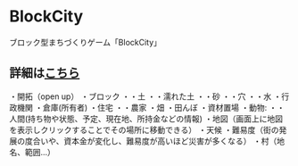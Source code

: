 # BlockCity
ブロック型まちづくりゲーム「BlockCity」

## 詳細は[こちら](https://github.com/rintech/BlockCity/wiki)

・開拓（open up）
・ブロック
・・土
・・濡れた土
・・砂
・・穴
・・水
・行政機関
・倉庫(所有者)
・住宅
・・農家
・畑
・田んぼ
・資材置場
・動物:
・・人間(持ち物や状態、予定、現在地、所持金などの情報)
・地図（画面上に地図を表示しクリックすることでその場所に移動できる）
・天候
・難易度（街の発展の度合いや、資本金が変化し、難易度が高いほど災害が多くなる）
・村（地名、範囲...）

